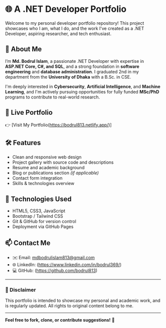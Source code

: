 # 🌐 A .NET Developer Portfolio

Welcome to my personal developer portfolio repository! This project showcases who I am, what I do, and the work I've created as a .NET Developer, aspiring researcher, and tech enthusiast.

## 📘 About Me

I’m **Md. Bodrul Islam**, a passionate .NET Developer with expertise in **ASP.NET Core, C#, and SQL**, and a strong foundation in **software engineering** and **database administration**. I graduated 2nd in my department from the **University of Dhaka** with a B.Sc. in CSE.

I'm deeply interested in **Cybersecurity**, **Artificial Intelligence**, and **Machine Learning**, and I'm actively pursuing opportunities for fully funded **MSc/PhD** programs to contribute to real-world research.

## 🔗 Live Portfolio

👉 [Visit My Portfolio(https://bodrul813.netlify.app/)]

## 🛠️ Features

- Clean and responsive web design
- Project gallery with source code and descriptions
- Resume and academic background
- Blog or publications section *(if applicable)*
- Contact form integration
- Skills & technologies overview

## 🧰 Technologies Used

- HTML5, CSS3, JavaScript
- Bootstrap / Tailwind CSS 
- Git & GitHub for version control
- Deployment via GitHub Pages
  
## 📫 Contact Me

- ✉️ Email: mdbodrulislam813@gmail.com  
- 🌐 LinkedIn: (https://www.linkedin.com/in/bodrul369/) 
- 💻 GitHub: (https://github.com/bodrul813)  

---

### 📌 Disclaimer

This portfolio is intended to showcase my personal and academic work, and is regularly updated. All rights to original content belong to me.

---

**Feel free to fork, clone, or contribute suggestions!** 🚀
